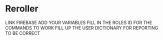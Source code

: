 # Reroller

LINK FIREBASE
ADD YOUR VARIABLES
FILL IN THE ROLES ID FOR THE COMMANDS TO WORK
FILL UP THE USER DICTIONARY FOR REPORTING TO BE CORRECT
